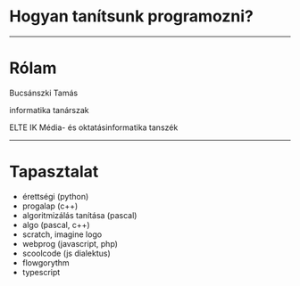 # Hogyan tanítsunk programozni?

---

# Rólam

Bucsánszki Tamás

informatika tanárszak

ELTE IK Média- és oktatásinformatika tanszék

---

# Tapasztalat

- érettségi (python)
- progalap (c++)
- algoritmizálás tanítása (pascal)
- algo (pascal, c++)
- scratch, imagine logo
- webprog (javascript, php)
- scoolcode (js dialektus)
- flowgorythm
- typescript